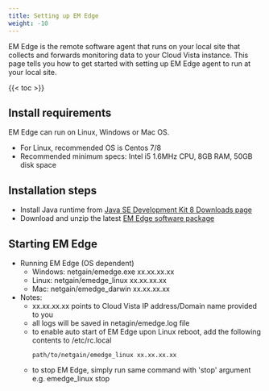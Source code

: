 ```yaml
---
title: Setting up EM Edge
weight: -10
---
```

EM Edge is the remote software agent that runs on your local site that collects and forwards monitoring data to your Cloud Vista instance.
This page tells you how to get started with setting up EM Edge agent to run at your local site.

<!-- spellchecker-disable -->

{{< toc >}}

<!-- spellchecker-enable -->

## Install requirements
EM Edge can run on Linux, Windows or Mac OS.
  - For Linux, recommended OS is Centos 7/8
  - Recommended minimum specs:  Intel i5 1.6MHz CPU, 8GB RAM, 50GB disk space

## Installation steps
  - Install Java runtime from <a href="https://www.oracle.com/java/technologies/javase/javase-jdk8-downloads.html" target="_blank">Java SE Development Kit 8 Downloads page</a>
  - Download and unzip the latest <a href="https://filedrop.netgain-systems.com/index.php/s/pTUd5x4ReO32Nsm" target="_blank">EM Edge software package</a>

## Starting EM Edge
- Running EM Edge (OS dependent)
  - Windows: netgain/emedge.exe xx.xx.xx.xx
  - Linux: netgain/emedge_linux xx.xx.xx.xx
  - Mac: netgain/emedge_darwin xx.xx.xx.xx
- Notes:
  - xx.xx.xx.xx points to Cloud Vista IP address/Domain name provided to you
  - all logs will be saved in netagin/emedge.log file
  - to enable auto start of EM Edge upon Linux reboot, add the following contents to /etc/rc.local
      ```Shell
      path/to/netgain/emedge_linux xx.xx.xx.xx
      ```
  - to stop EM Edge, simply run same command with 'stop' argument e.g. emedge_linux stop
